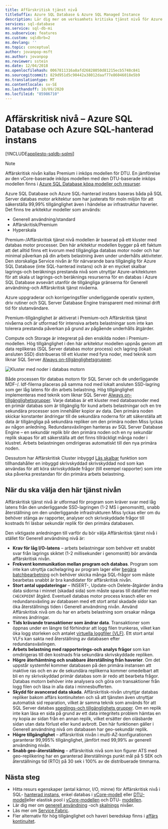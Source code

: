 ```yaml
---
title: Affärskritisk tjänst nivå
titleSuffix: Azure SQL Database & Azure SQL Managed Instance
description: Lär dig mer om verksamhets kritiska tjänst nivå för Azure SQL Database och Azure SQL-hanterad instans.
services: sql-database
ms.service: sql-db-mi
ms.subservice: features
ms.custom: sqldbrb=2
ms.devlang: ''
ms.topic: conceptual
author: jovanpop-msft
ms.author: jovanpop
ms.reviewer: sstein
ms.date: 12/04/2018
ms.openlocfilehash: 0067811316a8afd26828050d81215ecb5748c841
ms.sourcegitcommit: 829d951d5c90442a38012daaf77e86046018e5b9
ms.translationtype: MT
ms.contentlocale: sv-SE
ms.lasthandoff: 10/09/2020
ms.locfileid: "85986710"
---
```

# <a name="business-critical-tier---azure-sql-database-and-azure-sql-managed-instance"></a>Affärskritisk nivå – Azure SQL Database och Azure SQL-hanterad instans 
[!INCLUDE[appliesto-sqldb-sqlmi](../includes/appliesto-sqldb-sqlmi.md)]

> [!NOTE]
> Affärskritisk nivån kallas Premium i inköps modellen för DTU. En jämförelse av den vCore-baserade inköps modellen med den DTU-baserade inköps modellen finns i [Azure SQL Database köpa modeller och resurser](purchasing-models.md).

Azure SQL Database och Azure SQL-hanterad instans baseras båda på SQL Server databas motor arkitektur som har justerats för moln miljön för att säkerställa 99,99% tillgänglighet även i händelse av infrastruktur haverier. Det finns tre arkitektur modeller som används:
- Generell användning/standard 
- Affärskritisk/Premium
- Hyperskala

Premium-/Affärskritisk tjänst nivå modellen är baserad på ett kluster med databas motor processer. Den här arkitektur modellen bygger på ett faktum att det alltid finns ett kvorum med tillgängliga databas motor noder och har minimal påverkan på din arbets belastning även under underhålls aktiviteter. Den storskaliga Service nivån är för närvarande bara tillgänglig för Azure SQL Database (inte SQL-hanterad instans) och är en mycket skalbar lagrings-och beräknings prestanda nivå som utnyttjar Azure-arkitekturen för att skala ut lagrings-och beräknings resurserna för en databas i Azure SQL Database avsevärt utanför de tillgängliga gränserna för Generell användning-och Affärskritisk tjänst nivåerna.

Azure uppgraderar och korrigeringsfiler underliggande operativ system, driv rutiner och SQL Server Database Engine transparent med minimal drift tid för slutanvändare. 

Premium-tillgänglighet är aktiverat i Premium-och Affärskritisk tjänst nivåerna och är utformad för intensiva arbets belastningar som inte kan tolerera prestanda påverkan på grund av pågående underhålls åtgärder.

Compute och Storage är integrerat på den enskilda noden i Premium-modellen. Hög tillgänglighet i den här arkitektur modellen uppnås genom att data replikeras (SQL Server databas motor process) och lagring (lokalt ansluten SSD) distribueras till ett kluster med fyra noder, med teknik som liknar SQL Server [Always on-tillgänglighetsgrupper](https://docs.microsoft.com/sql/database-engine/availability-groups/windows/overview-of-always-on-availability-groups-sql-server).

![Kluster med noder i databas motorn](./media/service-tier-business-critical/business-critical-service-tier.png)

Både processen för databas motorn för SQL Server och de underliggande MDF-/. ldf-filerna placeras på samma nod med lokalt ansluten SSD-lagring som ger låg latens för din arbets belastning. Hög tillgänglighet implementeras med teknik som liknar SQL Server [Always on-tillgänglighetsgrupper](https://docs.microsoft.com/sql/database-engine/availability-groups/windows/overview-of-always-on-availability-groups-sql-server). Varje databas är ett kluster med databasnoder med en primär databas som är tillgänglig för kund arbets belastningar och en tre sekundära processer som innehåller kopior av data. Den primära noden skickar konstanter ändringar till de sekundära noderna för att säkerställa att data är tillgängliga på sekundära repliker om den primära noden Miss lyckas av någon anledning. Redundansväxlingen hanteras av SQL Server Database Engine – en sekundär replik blir den primära noden och en ny sekundär replik skapas för att säkerställa att det finns tillräckligt många noder i klustret. Arbets belastningen omdirigeras automatiskt till den nya primära noden.

Dessutom har Affärskritisk Cluster inbyggd [Läs skalbar](read-scale-out.md) funktion som tillhandahåller en inbyggd skrivskyddad skrivskyddad nod som kan användas för att köra skrivskyddade frågor (till exempel rapporter) som inte ska påverka prestandan för din primära arbets belastning.

## <a name="when-to-choose-this-service-tier"></a>När du ska välja den här tjänst nivån

Affärskritisk tjänst nivå är utformad för program som kräver svar med låg latens från den underliggande SSD-lagringen (1-2 MS i genomsnitt), snabb återställning om den underliggande infrastrukturen Miss lyckas eller om du behöver stänga av rapporter, analyser och skrivskyddade frågor till kostnads fri läsbar sekundär replik för den primära databasen.

Den viktigaste anledningen till varför du bör välja Affärskritisk tjänst nivå i stället för Generell användning nivå är:
-   **Krav för låg I/O-latens** – arbets belastningar som behöver ett snabbt svar från lagrings skiktet (1-2 millisekunder i genomsnitt) bör använda affärskritisk nivån. 
-   **Frekvent kommunikation mellan program och databas**. Program som inte kan utnyttja cachelagring av program lager eller [begära batchbearbetning](../performance-improve-use-batching.md) och behöver skicka många SQL-frågor som måste bearbetas snabbt är bra kandidater för affärskritisk nivån.
-   **Stort antal uppdateringar** – INSERT-, Update-och Delete-åtgärder ändra data sidorna i minnet (skadad sida) som måste sparas till datafiler med `CHECKPOINT` åtgärd. Eventuell databas motor process krasch eller en redundansväxling av databasen med ett stort antal skadade sidor kan öka återställnings tiden i Generell användning nivån. Använd Affärskritisk nivå om du har en arbets belastning som orsakar många minnes ändringar. 
-   **Tids krävande transaktioner som ändrar data**. Transaktioner som öppnas under en längre tid förhindrar att logg filen trunkeras, vilket kan öka logg storleken och antalet [virtuella loggfiler (VLF)](https://docs.microsoft.com/sql/relational-databases/sql-server-transaction-log-architecture-and-management-guide#physical_arch). Ett stort antal VLFs kan sakta ned återställning av databasen efter redundansväxlingen.
-   **Arbets belastning med rapporterings-och analys frågor** som kan omdirigeras till den kostnads fria sekundära skrivskyddade repliken.
- **Högre återhämtning och snabbare återställning från haverier**. Om det uppstår systemfel kommer databasen på den primära instansen att inaktive ras och en av de sekundära replikerna kommer omedelbart att bli en ny skrivskyddad primär databas som är redo att bearbeta frågor. Databas motorn behöver inte analysera och göra om transaktioner från logg filen och läsa in alla data i minnesbufferten.
- **Skydd för avancerad data skada**. Affärskritisk-nivån utnyttjar databas repliker bakom affärs kontinuiteten och så att tjänsten även utnyttjar automatisk sid reparation, vilket är samma teknik som används för att SQL Server databas [speglings-och tillgänglighets grupper](https://docs.microsoft.com/sql/sql-server/failover-clusters/automatic-page-repair-availability-groups-database-mirroring). Om en replik inte kan läsa en sida på grund av ett data integritets problem hämtas en ny kopia av sidan från en annan replik, vilket ersätter den oläsbarde sidan utan data förlust eller kund avbrott. Den här funktionen gäller i Generell användning nivå om databasen har geo-sekundär replik.
- **Högre tillgänglighet** – affärskritisk nivån i multi-AZ-konfigurationen garanterar 99,995% tillgänglighet, jämfört med 99,99% av generell användning nivån.
- **Snabb geo-återställning** – affärskritisk nivå som kon figurer ATS med geo-replikering har en garanterad återställnings punkt mål på 5 SEK och återställnings tid (RTO) på 30 sek i 100% av de distribuerade timmarna.

## <a name="next-steps"></a>Nästa steg

- Hitta resurs egenskaper (antal kärnor, I/O, minne) för Affärskritisk nivå i SQL- [hanterad instans](../managed-instance/resource-limits.md#service-tier-characteristics), enkel databas i [vCore-modell](resource-limits-vcore-single-databases.md#business-critical---provisioned-compute---gen4) eller [DTU-modell](resource-limits-dtu-single-databases.md#premium-service-tier)eller elastisk pool i [vCore-modellen](resource-limits-vcore-elastic-pools.md#business-critical---provisioned-compute---gen4) och DTU- [modellen](resource-limits-dtu-elastic-pools.md#premium-elastic-pool-limits).
- Lär dig mer om [generell användning](service-tier-general-purpose.md) -och [skalnings](service-tier-hyperscale.md) nivåer.
- Läs mer om [Service Fabric](../../service-fabric/service-fabric-overview.md).
- Fler alternativ för hög tillgänglighet och haveri beredskap finns i [affärs kontinuitet](business-continuity-high-availability-disaster-recover-hadr-overview.md).
